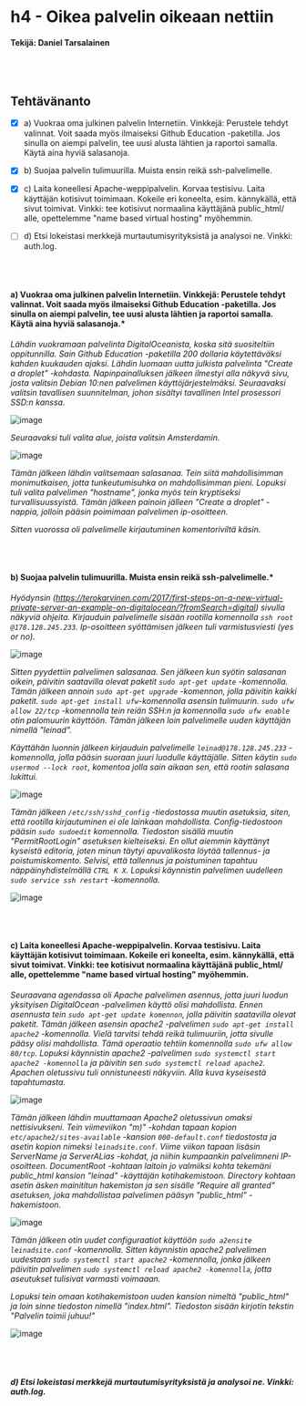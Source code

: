 # h4 - Oikea palvelin oikeaan nettiin
####  Tekijä: Daniel Tarsalainen 

\
&nbsp;


## Tehtävänanto


- [x] a) Vuokraa oma julkinen palvelin Internetiin. Vinkkejä: Perustele tehdyt valinnat. Voit saada myös ilmaiseksi Github Education -paketilla. Jos sinulla on aiempi palvelin, tee uusi alusta lähtien ja raportoi samalla. Käytä aina hyviä salasanoja.
- [x] b) Suojaa palvelin tulimuurilla. Muista ensin reikä ssh-palvelimelle.
- [x] c) Laita koneellesi Apache-weppipalvelin. Korvaa testisivu. Laita käyttäjän kotisivut toimimaan. Kokeile eri koneelta, esim. kännykällä, että sivut toimivat. Vinkki: tee kotisivut normaalina käyttäjänä public_html/ alle, opettelemme "name based virtual hosting" myöhemmin.
- [ ] d) Etsi lokeistasi merkkejä murtautumisyrityksistä ja analysoi ne. Vinkki: auth.log.



\
&nbsp;



#### a) Vuokraa oma julkinen palvelin Internetiin. Vinkkejä: Perustele tehdyt valinnat. Voit saada myös ilmaiseksi Github Education -paketilla. Jos sinulla on aiempi palvelin, tee uusi alusta lähtien ja raportoi samalla. Käytä aina hyviä salasanoja.*

*Lähdin vuokramaan palvelinta DigitalOceanista, koska sitä suositeltiin oppitunnilla. Sain Github Education -paketilla 200 dollaria käytettäväksi kahden kuukauden ajaksi. Lähdin luomaan uutta julkista palvelinta "Create a droplet" -kohdasta. Napinpainalluksen jälkeen ilmestyi alla näkyvä sivu, josta valitsin Debian 10:nen palvelimen käyttöjärjestelmäksi. Seuraavaksi valitsin tavallisen suunnitelman, johon sisältyi tavallinen Intel prosessori SSD:n kanssa.*

![image](https://user-images.githubusercontent.com/77921212/133623762-26ad3845-e05c-4c10-ba18-40bb1e60f51a.png)

*Seuraavaksi tuli valita alue, joista valitsin Amsterdamin.*

![image](https://user-images.githubusercontent.com/77921212/133624676-dee3a1b3-9a7b-4e1e-9dc3-fb4b71defe21.png)

*Tämän jälkeen lähdin valitsemaan salasanaa. Tein siitä mahdollisimman monimutkaisen, jotta tunkeutumisuhka on mahdollisimman pieni. Lopuksi tuli valita palvelimen "hostname", jonka myös tein kryptiseksi turvallisuussyistä. Tämän jälkeen painoin jälleen "Create a droplet" -nappia, jolloin pääsin poimimaan palvelimen ip-osoitteen.*

*Sitten vuorossa oli palvelimelle kirjautuminen komentoriviltä käsin.*

\
&nbsp;

#### b) Suojaa palvelin tulimuurilla. Muista ensin reikä ssh-palvelimelle.*

*Hyödynsin (https://terokarvinen.com/2017/first-steps-on-a-new-virtual-private-server-an-example-on-digitalocean/?fromSearch=digital) sivulla näkyviä ohjeita. Kirjauduin palvelimelle sisään rootilla komennolla `ssh root @178.128.245.233`. Ip-osoitteen syöttämisen jälkeen tuli varmistusviesti (yes or no).*

![image](https://user-images.githubusercontent.com/77921212/133629666-ab139c92-d499-4070-bf65-083af6a3f9fb.png)


*Sitten pyydettiin palvelimen salasanaa. Sen jälkeen kun syötin salasanan oikein, päivitin saatavilla olevat paketit `sudo apt-get update` -komennolla. Tämän jälkeen annoin `sudo apt-get upgrade` -komennon, jolla päivitin kaikki paketit. `sudo apt-get install ufw`-komennolla asensin tulimuurin. `sudo ufw allow 22/tcp` -komennolla tein reiän SSH:n ja komennolla `sudo ufw enable` otin palomuurin käyttöön. Tämän jälkeen loin palvelimelle uuden käyttäjän nimellä "leinad".*

*Käyttähän luonnin jälkeen kirjauduin palvelimelle `leinad@178.128.245.233` -komennolla, jolla pääsin suoraan juuri luodulle käyttäjälle. Sitten käytin `sudo usermod --lock root`, komentoa jolla sain aikaan sen, että rootin salasana lukittui.*

![image](https://user-images.githubusercontent.com/77921212/133632029-7b36f8c9-e5e6-4eac-af69-0fe42c8fff99.png)


*Tämän jälkeen `/etc/ssh/sshd_config` -tiedostossa muutin asetuksia, siten, että rootilla kirjautuminen ei ole lainkaan mahdollista. Config-tiedostoon pääsin `sudo sudoedit` komennolla. Tiedoston sisällä muutin "PermitRootLogin" asetuksen kielteiseksi. En ollut aiemmin käyttänyt kyseistä editoria, joten minun täytyi apuvalikosta löytää tallennus- ja poistumiskomento. Selvisi, että tallennus ja poistuminen tapahtuu näppäinyhdistelmällä `CTRL K X`. Lopuksi käynnistin palvelimen uudelleen `sudo service ssh restart` -komennolla.*

![image](https://user-images.githubusercontent.com/77921212/133631165-33400423-2fe9-4848-876a-6851ef6a4b81.png)


\
&nbsp;


#### c) Laita koneellesi Apache-weppipalvelin. Korvaa testisivu. Laita käyttäjän kotisivut toimimaan. Kokeile eri koneelta, esim. kännykällä, että sivut toimivat. Vinkki: tee kotisivut normaalina käyttäjänä public_html/ alle, opettelemme "name based virtual hosting" myöhemmin.

*Seuraavana agendassa oli Apache palvelimen asennus, jotta juuri luodun yksityisen DigitalOcean -palvelimen käyttö olisi mahdollista. Ennen asennusta tein `sudo apt-get update komennon`, jolla päivitin saatavilla olevat paketit. Tämän jälkeen asensin apache2 -palvelimen `sudo apt-get install apache2` -komennolla. Vielä tarvitsi tehdä reikä tulimuuriin, jotta sivulle pääsy olisi mahdollista. Tämä operaatio tehtiin komennolla `sudo ufw allow 80/tcp`.  Lopuksi käynnistin apache2 -palvelimen `sudo systemctl start apache2 -komennolla` ja päivitin sen `sudo systemctl reload apache2`. Apachen oletussivu tuli onnistuneesti näkyviin. Alla kuva kyseisestä tapahtumasta.*

![image](https://user-images.githubusercontent.com/77921212/133633620-31cd586b-1470-4876-b488-0be12b4c19a8.png)

*Tämän jälkeen lähdin muuttamaan Apache2 oletussivun omaksi nettisivukseni. Tein viimeviikon "m)" -kohdan tapaan kopion `etc/apache2/sites-available` -kansion `000-default.conf` tiedostosta ja asetin kopion nimeksi `leinadsite.conf`. Viime viikon tapaan lisäsin ServerName ja ServerALias -kohdat, ja niihin kumpaankin palvelimneni IP-osoitteen. DocumentRoot -kohtaan laitoin jo valmiiksi kohta tekemäni public_html kansion "leinad" -käyttäjän kotihakemistoon. Directory kohtaan asetin äsken mainititun hakemiston ja sen sisälle "Require all granted" asetuksen, joka mahdollistaa palvelimen pääsyn "public_html" -hakemistoon.*

![image](https://user-images.githubusercontent.com/77921212/133633857-23368a9c-2e95-4fea-b57b-46eff3cdc56a.png)

*Tämän jälkeen otin uudet configuraatiot käyttöön `sudo a2ensite leinadsite.conf` -komennolla. Sitten käynnistin apache2 palvelimen uudestaan `sudo systemctl start apache2` -komennolla, jonka jälkeen päivitin palvelimen `sudo systemctl reload apache2 -komennolla`, jotta aseutukset tulisivat varmasti voimaaan.*

*Lopuksi tein omaan kotihakemistoon uuden kansion nimeltä "public_html" ja loin sinne tiedoston nimellä "index.html". Tiedoston sisään kirjotin tekstin "Palvelin toimii juhuu!"*

![image](https://user-images.githubusercontent.com/77921212/133635440-3f8cb040-554c-4e33-83ad-f442a2eb9d50.png)

\
&nbsp;


#### *d) Etsi lokeistasi merkkejä murtautumisyrityksistä ja analysoi ne. Vinkki: auth.log.*




